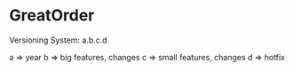 # GreatOrder

Versioning System: a.b.c.d

a => year
b => big features, changes
c => small features, changes
d => hotfix
